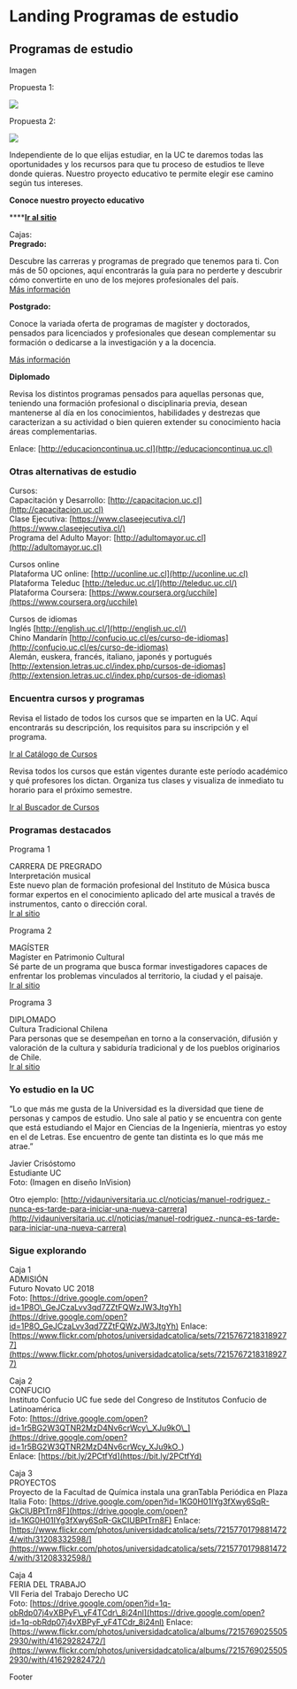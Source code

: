 # Landing Programas de estudio

## Programas de estudio

Imagen

Propuesta 1:  


![](../.gitbook/assets/alumnos-magister-en-innovacion-cesar-cortes.JPG)

Propuesta 2:

![](../.gitbook/assets/programas-de-estudio-alumnos-biblioteca-casa-central-uc-kfuenzalida.JPG)

Independiente de lo que elijas estudiar, en la UC te daremos todas las oportunidades y los recursos para que tu proceso de estudios te lleve donde quieras. Nuestro proyecto educativo te permite elegir ese camino según tus intereses.

**Conoce nuestro proyecto educativo**

\*\*\*\*[**Ir al sitio**](http://admisionyregistros.uc.cl/alumnos/programas-estudio/proyecto-educativo-2)

Cajas:  
**Pregrado:** 

Descubre las carreras y programas de pregrado que tenemos para ti. Con más de 50 opciones, aquí encontrarás la guía para no perderte y descubrir cómo convertirte en uno de los mejores profesionales del país.   
[Más información](pregrado.md)

**Postgrado:** 

Conoce la variada oferta de programas de magíster y doctorados, pensados para licenciados y profesionales que desean complementar su formación o dedicarse a la investigación y a la docencia.  
  
[Más información](postgrado/)

**Diplomado**

Revisa los distintos programas pensados para aquellas personas que, teniendo una formación profesional o disciplinaria previa, desean mantenerse al día en los conocimientos, habilidades y destrezas que caracterizan a su actividad o bien quieren extender su conocimiento hacia áreas complementarias. 

Enlace: [http://educacioncontinua.uc.cl](http://educacioncontinua.uc.cl)

### Otras alternativas de estudio

Cursos:  
Capacitación y Desarrollo: [http://capacitacion.uc.cl](http://capacitacion.uc.cl)   
Clase Ejecutiva: [https://www.claseejecutiva.cl/](https://www.claseejecutiva.cl/)   
Programa del Adulto Mayor: [http://adultomayor.uc.cl](http://adultomayor.uc.cl)  


Cursos online  
Plataforma UC online: [http://uconline.uc.cl](http://uconline.uc.cl)   
Plataforma Teleduc [http://teleduc.uc.cl/](http://teleduc.uc.cl/)   
Plataforma Coursera: [https://www.coursera.org/ucchile](https://www.coursera.org/ucchile)  


Cursos de idiomas  
Inglés [http://english.uc.cl/](http://english.uc.cl/)  
Chino Mandarín [http://confucio.uc.cl/es/curso-de-idiomas](http://confucio.uc.cl/es/curso-de-idiomas)  
Alemán, euskera, francés, italiano, japonés y portugués [http://extension.letras.uc.cl/index.php/cursos-de-idiomas](http://extension.letras.uc.cl/index.php/cursos-de-idiomas)  


### Encuentra cursos y programas

Revisa el listado de todos los cursos que se imparten en la UC. Aquí encontrarás su descripción, los requisitos para su inscripción y el programa.

[Ir al Catálogo de Cursos ](http://catalogo.uc.cl/)

Revisa todos los cursos que están vigentes durante este período académico y qué profesores los dictan. Organiza tus clases y visualiza de inmediato tu horario para el próximo semestre.

[Ir al Buscador de Cursos](http://buscacursos.uc.cl/)

### Programas destacados

Programa 1

CARRERA DE PREGRADO  
Interpretación musical  
Este nuevo plan de formación profesional del Instituto de Música busca formar expertos en el conocimiento aplicado del arte musical a través de instrumentos, canto o dirección coral.  
[Ir al sitio](http://admisionyregistros.uc.cl/futuros-alumnos/admision-via-psu/carreras/1697-interprete-musical)

Programa 2

MAGÍSTER  
Magíster en Patrimonio Cultural  
Sé parte de un programa que busca formar investigadores capaces de enfrentar los problemas vinculados al territorio, la ciudad y el paisaje.  
[Ir al sitio](http://magisterpatrimonio.uc.cl/)

Programa 3

DIPLOMADO  
Cultura Tradicional Chilena  
Para personas que se desempeñan en torno a la conservación, difusión y valoración de la cultura y sabiduría tradicional y de los pueblos originarios de Chile.  
[Ir al sitio](http://www.educacioncontinua.uc.cl/31316-ficha-diplomado-en-cultura-tradicional-chilena)

### Yo estudio en la UC

“Lo que más me gusta de la Universidad es la diversidad que tiene de personas y campos de estudio. Uno sale al patio y se encuentra con gente que está estudiando el Major en Ciencias de la Ingeniería, mientras yo estoy en el de Letras. Ese encuentro de gente tan distinta es lo que más me atrae.”  
  
Javier Crisóstomo  
Estudiante UC  
Foto: \(Imagen en diseño InVision\)

Otro ejemplo: [http://vidauniversitaria.uc.cl/noticias/manuel-rodriguez.-nunca-es-tarde-para-iniciar-una-nueva-carrera](http://vidauniversitaria.uc.cl/noticias/manuel-rodriguez.-nunca-es-tarde-para-iniciar-una-nueva-carrera)

### Sigue explorando

Caja 1  
ADMISIÓN  
Futuro Novato UC 2018  
Foto: [https://drive.google.com/open?id=1P8O\_GeJCzaLvv3qd7ZZtFQWzJW3JtgYh](https://drive.google.com/open?id=1P8O_GeJCzaLvv3qd7ZZtFQWzJW3JtgYh) Enlace: [https://www.flickr.com/photos/universidadcatolica/sets/72157672183189277](https://www.flickr.com/photos/universidadcatolica/sets/72157672183189277)

  
Caja 2  
CONFUCIO  
Instituto Confucio UC fue sede del Congreso de Institutos Confucio de Latinoamérica  
Foto: [https://drive.google.com/open?id=1r5BG2W3QTNR2MzD4Nv6crWcy\_XJu9kO\_](https://drive.google.com/open?id=1r5BG2W3QTNR2MzD4Nv6crWcy_XJu9kO_)   
Enlace: [https://bit.ly/2PCtfYd](https://bit.ly/2PCtfYd)  
  
Caja 3  
PROYECTOS  
Proyecto de la Facultad de Química instala una granTabla Periódica en Plaza Italia Foto: [https://drive.google.com/open?id=1KG0H01IYg3fXwy6SqR-GkCIUBPtTrn8F](https://drive.google.com/open?id=1KG0H01IYg3fXwy6SqR-GkCIUBPtTrn8F) Enlace: [https://www.flickr.com/photos/universidadcatolica/sets/72157701798814724/with/31208332598/](https://www.flickr.com/photos/universidadcatolica/sets/72157701798814724/with/31208332598/)  
  
Caja 4  
FERIA DEL TRABAJO  
VII Feria del Trabajo Derecho UC  
Foto: [https://drive.google.com/open?id=1q-obRdp07j4vXBPyF\_yF4TCdr\_8i24nl](https://drive.google.com/open?id=1q-obRdp07j4vXBPyF_yF4TCdr_8i24nl) Enlace: [https://www.flickr.com/photos/universidadcatolica/albums/72157690255052930/with/41629282472/](https://www.flickr.com/photos/universidadcatolica/albums/72157690255052930/with/41629282472/)  
  
Footer  
  
  
  




###  









